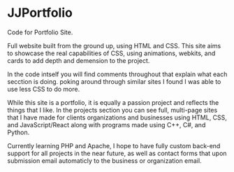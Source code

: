 # JJPortfolio
Code for Portfolio Site.

Full website built from the ground up, using HTML and CSS. This site aims to showcase the real capabilities of CSS, using animations, webkits, and cards to add depth and demension to the project. 

In the code intself you will find comments throughout that explain what each secction is doing. poking around through similar sites I found I was able to use less CSS to do more.

While this site is a portfolio, it is equally a passion project and reflects the things that I like. In the projects section you can see full, multi-page sites that I have made for clients organizations and businesses using HTML, CSS, and JavaScript/React along with programs made using C++, C#, and Python.

Currently learning PHP and Apache, I hope to have fully custom back-end support for all projects in the near future, as well as contact forms that upon submission email automaticly to the business or organization email.

